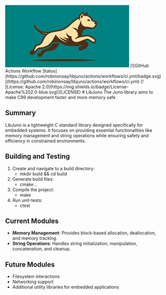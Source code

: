 <img src="assets/juno_logo_rect.svg" alt="drawing" width="400em"/>
[![GitHub Actions Workflow Status](https://github.com/robinonsay/libjuno/actions/workflows/ci.yml/badge.svg)](https://github.com/robinonsay/libjuno/actions/workflows/ci.yml)
[![License: Apache 2.0](https://img.shields.io/badge/License-Apache%202.0-blue.svg)](LICENSE)
# LibJuno
The Juno library aims to make C99 development faster and more memory safe

## Summary
LibJuno is a lightweight C standard library designed specifically for embedded systems. It focuses on providing essential functionalities like memory management and string operations while ensuring safety and efficiency in constrained environments.

## Building and Testing
1. Create and navigate to a build directory:
   - mkdir build && cd build
2. Generate build files:
   - cmake ..
3. Compile the project:
   - make
4. Run unit-tests:
   - ctest

## Current Modules
- **Memory Management**: Provides block-based allocation, deallocation, and memory tracking.
- **String Operations**: Handles string initialization, manipulation, concatenation, and cleanup.

## Future Modules
- Filesystem interactions
- Networking support
- Additional utility libraries for embedded applications

